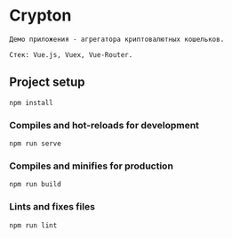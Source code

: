 # Crypton

```
Демо приложения - агрегатора криптовалютных кошельков.

Стек: Vue.js, Vuex, Vue-Router.

```

## Project setup

```
npm install
```

### Compiles and hot-reloads for development

```
npm run serve
```

### Compiles and minifies for production

```
npm run build
```

### Lints and fixes files

```
npm run lint
```
